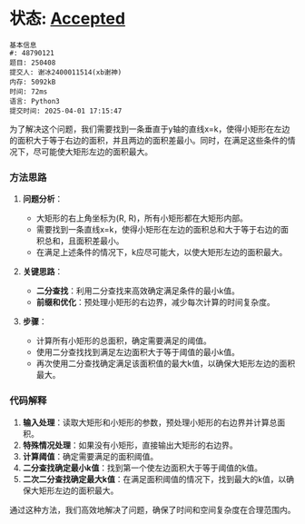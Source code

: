 # 状态: [Accepted](http://xzmdsa.openjudge.cn/2025hw4/solution/48790121/)

```
基本信息
#: 48790121
题目: 250408
提交人: 谢冰2400011514(xb谢神)
内存: 5092kB
时间: 72ms
语言: Python3
提交时间: 2025-04-01 17:15:47
```

为了解决这个问题，我们需要找到一条垂直于y轴的直线x=k，使得小矩形在左边的面积大于等于右边的面积，并且两边的面积差最小。同时，在满足这些条件的情况下，尽可能使大矩形左边的面积最大。

### 方法思路
1. **问题分析**：
   - 大矩形的右上角坐标为(R, R)，所有小矩形都在大矩形内部。
   - 需要找到一条直线x=k，使得小矩形在左边的面积总和大于等于右边的面积总和，且面积差最小。
   - 在满足上述条件的情况下，k应尽可能大，以使大矩形左边的面积最大。

2. **关键思路**：
   - **二分查找**：利用二分查找来高效确定满足条件的最小k值。
   - **前缀和优化**：预处理小矩形的右边界，减少每次计算的时间复杂度。

3. **步骤**：
   - 计算所有小矩形的总面积，确定需要满足的阈值。
   - 使用二分查找找到满足左边面积大于等于阈值的最小k值。
   - 再次使用二分查找确定满足该面积值的最大k值，以确保大矩形左边的面积最大。

### 代码解释
1. **输入处理**：读取大矩形和小矩形的参数，预处理小矩形的右边界并计算总面积。
2. **特殊情况处理**：如果没有小矩形，直接输出大矩形的右边界。
3. **计算阈值**：确定需要满足的面积阈值。
4. **二分查找确定最小k值**：找到第一个使左边面积大于等于阈值的k值。
5. **二次二分查找确定最大k值**：在满足面积阈值的情况下，找到最大的k值，以确保大矩形左边的面积最大。

通过这种方法，我们高效地解决了问题，确保了时间和空间复杂度在合理范围内。